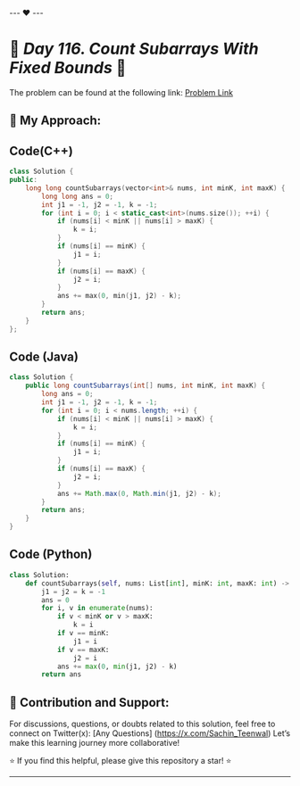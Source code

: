 --- ❤️ ---

# 🚀 _Day 116. Count Subarrays With Fixed Bounds_ 🧠


The problem can be found at the following link: [Problem Link](https://leetcode.com/problems/count-subarrays-with-fixed-bounds/description/)

## 🎯 **My Approach:**


## Code(C++)
```cpp
class Solution {
public:
    long long countSubarrays(vector<int>& nums, int minK, int maxK) {
        long long ans = 0;
        int j1 = -1, j2 = -1, k = -1;
        for (int i = 0; i < static_cast<int>(nums.size()); ++i) {
            if (nums[i] < minK || nums[i] > maxK) {
                k = i;
            }
            if (nums[i] == minK) {
                j1 = i;
            }
            if (nums[i] == maxK) {
                j2 = i;
            }
            ans += max(0, min(j1, j2) - k);
        }
        return ans;
    }
};
```

## Code (Java)

```java
class Solution {
    public long countSubarrays(int[] nums, int minK, int maxK) {
        long ans = 0;
        int j1 = -1, j2 = -1, k = -1;
        for (int i = 0; i < nums.length; ++i) {
            if (nums[i] < minK || nums[i] > maxK) {
                k = i;
            }
            if (nums[i] == minK) {
                j1 = i;
            }
            if (nums[i] == maxK) {
                j2 = i;
            }
            ans += Math.max(0, Math.min(j1, j2) - k);
        }
        return ans;
    }
}
```

## Code (Python)

```python
class Solution:
    def countSubarrays(self, nums: List[int], minK: int, maxK: int) -> int:
        j1 = j2 = k = -1
        ans = 0
        for i, v in enumerate(nums):
            if v < minK or v > maxK:
                k = i
            if v == minK:
                j1 = i
            if v == maxK:
                j2 = i
            ans += max(0, min(j1, j2) - k)
        return ans
```



## 🎯 **Contribution and Support:**

For discussions, questions, or doubts related to this solution, feel free to connect on Twitter(x): [Any Questions] (https://x.com/Sachin_Teenwal) Let’s make this learning journey more collaborative!

⭐ If you find this helpful, please give this repository a star! ⭐

---
